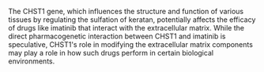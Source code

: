 The CHST1 gene, which influences the structure and function of various tissues by regulating the sulfation of keratan, potentially affects the efficacy of drugs like imatinib that interact with the extracellular matrix. While the direct pharmacogenetic interaction between CHST1 and imatinib is speculative, CHST1's role in modifying the extracellular matrix components may play a role in how such drugs perform in certain biological environments.